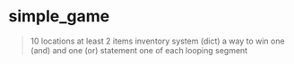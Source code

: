 # simple_game


> 10 locations
> at least 2 items
> inventory system (dict)
> a way to win
> one (and) and one (or) statement
> one of each looping segment
